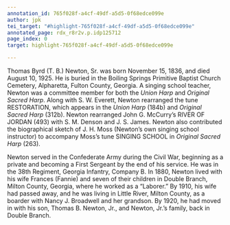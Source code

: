 ```yaml
---
annotation_id: 765f028f-a4cf-49df-a5d5-0f68edce099e
author: jpk
tei_target: "#highlight-765f028f-a4cf-49df-a5d5-0f68edce099e"
annotated_page: rdx_r8r2v.p.idp125712
page_index: 0
target: highlight-765f028f-a4cf-49df-a5d5-0f68edce099e

---
```

Thomas Byrd (T. B.) Newton, Sr. was born November 15, 1836, and died August 10, 1925. He is buried in the Boiling Springs Primitive Baptist Church Cemetery, Alpharetta, Fulton County, Georgia. A singing school teacher, Newton was a committee member for both the *Union Harp* and *Original Sacred Harp*. Along with S. W. Everett, Newton rearranged the tune RESTORATION, which appears in the *Union Harp* (184b) and *Original Sacred Harp* (312b). Newton rearranged John G. McCurry’s RIVER OF JORDAN (493) with S. M. Denson and J. S. James. Newton also contributed the biographical sketch of J. H. Moss (Newton’s own singing school instructor) to accompany Moss’s tune SINGING SCHOOL in *Original Sacred Harp* (263). 

Newton served in the Confederate Army during the Civil War, beginning as a private and becoming a First Sergeant by the end of his service. He was in the 38th Regiment, Georgia Infantry, Company B. In 1880, Newton lived with his wife Frances (Fannie) and seven of their children in Double Branch, Milton County, Georgia, where he worked as a “Laborer.” By 1910, his wife had passed away, and he was living in Little River, Milton County, as a boarder with Nancy J. Broadwell and her grandson. By 1920, he had moved in with his son, Thomas B. Newton, Jr., and Newton, Jr.’s family, back in Double Branch.